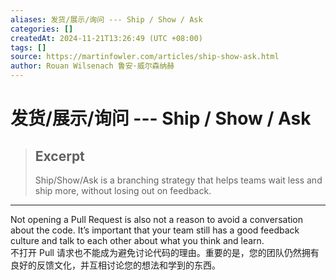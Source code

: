 ```yaml
---
aliases: 发货/展示/询问 --- Ship / Show / Ask
categories: []
createdAt: 2024-11-21T13:26:49 (UTC +08:00)
tags: []
source: https://martinfowler.com/articles/ship-show-ask.html
author: Rouan Wilsenach 鲁安·威尔森纳赫
---
```



# 发货/展示/询问 --- Ship / Show / Ask

> ## Excerpt
> Ship/Show/Ask is a branching strategy that helps teams wait less and ship more, without losing out on feedback.

---
<!--more-->

Not opening a Pull Request is also not a reason to avoid a conversation about the code. It’s important that your team still has a good feedback culture and talk to each other about what you think and learn.  
不打开 Pull 请求也不能成为避免讨论代码的理由。重要的是，您的团队仍然拥有良好的反馈文化，并互相讨论您的想法和学到的东西。

